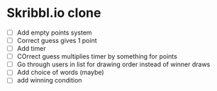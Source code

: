 # Skribbl.io clone
- [ ] Add empty points system
- [ ] Correct guess gives 1 point
- [ ] Add timer
- [ ] COrrect guess multiplies timer by something for points
- [ ] Go through users in list for drawing order instead of winner draws
- [ ] Add choice of words (maybe)
- [ ] add winning condition
